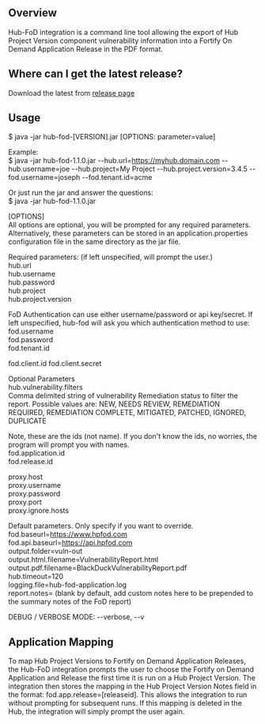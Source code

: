 ## Overview ##
Hub-FoD integration is a command line tool allowing the export of Hub Project Version component vulnerability information into a Fortify On Demand Application Release in the PDF format.  

## Where can I get the latest release? ##
Download the latest from [release page](https://github.com/blackducksoftware/hub-fod/releases)

## Usage ##
$ java -jar hub-fod-[VERSION].jar [OPTIONS: parameter=value]

Example:  
$ java -jar hub-fod-1.1.0.jar --hub.url=https://myhub.domain.com --hub.username=joe --hub.project=My Project --hub.project.version=3.4.5 --fod.username=joseph --fod.tenant.id=acme

Or just run the jar and answer the questions:  
$ java -jar hub-fod-1.1.0.jar

[OPTIONS]  
All options are optional, you will be prompted for any required parameters.  Alternatively, these parameters can be stored in an application.properties configuration file in the same directory as the jar file.

Required parameters: (if left unspecified, will prompt the user.)  
hub.url  
hub.username  
hub.password  
hub.project  
hub.project.version
  
FoD Authentication can use either username/password or api key/secret.  If left unspecified, hub-fod will ask you which authentication method to use:    
fod.username  
fod.password  
fod.tenant.id  

fod.client.id
fod.client.secret


Optional Parameters  
hub.vulnerability.filters  
Comma delimited string of vulnerability Remediation status to filter the report. Possible values are:
NEW, NEEDS REVIEW, REMEDIATION REQUIRED, REMEDIATION COMPLETE, MITIGATED, PATCHED, IGNORED, DUPLICATE

Note, these are the ids (not name).  If you don't know the ids, no worries, the program will prompt you with names.  
fod.application.id  
fod.release.id  

proxy.host  
proxy.username  
proxy.password  
proxy.port  
proxy.ignore.hosts  

Default parameters.  Only specify if you want to override.  
fod.baseurl=https://www.hpfod.com  
fod.api.baseurl=https://api.hpfod.com  
output.folder=vuln-out  
output.html.filename=VulnerabilityReport.html  
output.pdf.filename=BlackDuckVulnerabilityReport.pdf  
hub.timeout=120  
logging.file=hub-fod-application.log  
report.notes= (blank by default, add custom notes here to be prepended to the summary notes of the FoD report)

DEBUG / VERBOSE MODE:
--verbose, --v  

## Application Mapping ##
To map Hub Project Versions to Fortify on Demand Application Releases, the Hub-FoD integration prompts the user to choose the Fortify on Demand Application and Release the first time it is run on a Hub Project Version.  The integration then stores the mapping in the Hub Project Version Notes field in the format: fod.app.release=[releaseid]. This allows the integration to run without prompting for subsequent runs. If this mapping is deleted in the Hub, the integration will simply prompt the user again.

